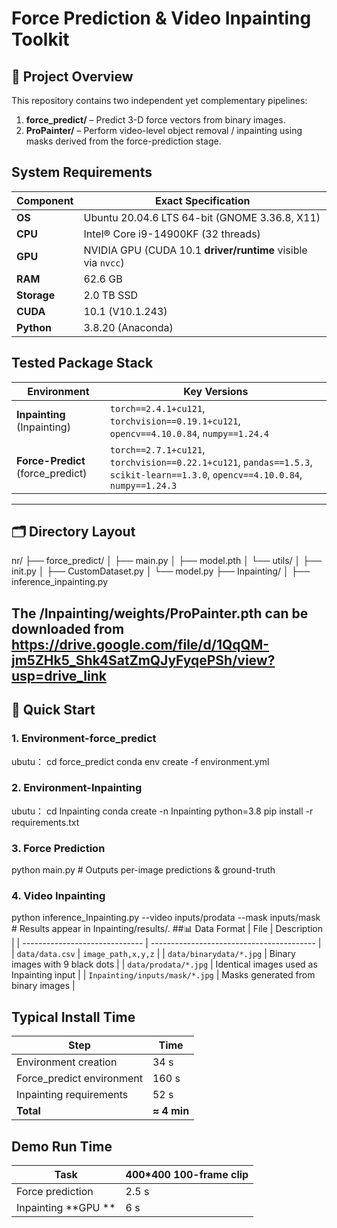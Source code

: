 #  Force Prediction & Video Inpainting Toolkit
## 📁 Project Overview
This repository contains two independent yet complementary pipelines:

1. **force_predict/** – Predict 3-D force vectors from binary images.  
2. **ProPainter/** – Perform video-level object removal / inpainting using masks derived from the force-prediction stage.
## System Requirements
| Component   | Exact Specification                                          |
| ----------- | ------------------------------------------------------------ |
| **OS**      | Ubuntu 20.04.6 LTS 64-bit (GNOME 3.36.8, X11)                |
| **CPU**     | Intel® Core i9-14900KF (32 threads)                          |
| **GPU**     | NVIDIA GPU (CUDA 10.1 **driver/runtime** visible via `nvcc`) |
| **RAM**     | 62.6 GB                                                      |
| **Storage** | 2.0 TB SSD                                                   |
| **CUDA**    | 10.1 (V10.1.243)                                             |
| **Python**  | 3.8.20 (Anaconda)                                            |
## Tested Package Stack
| Environment                      | Key Versions                                                                                                                    |
| -------------------------------- | ------------------------------------------------------------------------------------------------------------------------------- |
| **Inpainting** (Inpainting)  | `torch==2.4.1+cu121`, `torchvision==0.19.1+cu121`, `opencv==4.10.0.84`, `numpy==1.24.4`                                         |
| **Force-Predict** (force_predict) | `torch==2.7.1+cu121`, `torchvision==0.22.1+cu121`, `pandas==1.5.3`, `scikit-learn==1.3.0`, `opencv==4.10.0.84`, `numpy==1.24.3` |



---
## 🗂️ Directory Layout

nr/
├── force_predict/
│   ├── main.py
│   ├── model.pth
│   └── utils/
│       ├── init.py
│       ├── CustomDataset.py
│       └── model.py
├── Inpainting/
│   ├── inference_inpainting.py

The /Inpainting/weights/ProPainter.pth can be downloaded from https://drive.google.com/file/d/1QqQM-jm5ZHk5_Shk4SatZmQJyFyqePSh/view?usp=drive_link
---

## 🚀 Quick Start

### 1. Environment-force_predict
ubutu：
cd force_predict
conda env create -f environment.yml

### 2. Environment-Inpainting
ubutu：
cd Inpainting
conda create -n Inpainting python=3.8
pip install -r requirements.txt
### 3. Force Prediction
python main.py    # Outputs per-image predictions & ground-truth
### 4. Video Inpainting
python inference_Inpainting.py --video inputs/prodata --mask inputs/mask  # Results appear in Inpainting/results/.
##📊 Data Format
| File                           | Description                               |
| ------------------------------ | ----------------------------------------- |
| `data/data.csv`                | `image_path,x,y,z`                        |
| `data/binarydata/*.jpg`        | Binary images with 9 black dots           |
| `data/prodata/*.jpg`           | Identical images used as Inpainting input |
| `Inpainting/inputs/mask/*.jpg` | Masks generated from binary images        |
## Typical Install Time
| Step                   | Time        |
| ---------------------- | ----------- |
| Environment creation   | 34 s        |
| Force_predict environment | 160 s        |
| Inpainting requirements | 52 s        |
| **Total**              | **≈ 4 min** |

## Demo Run Time
| Task                                  | 400*400 100-frame clip |
| ------------------------------------- | -------------------- |
| Force prediction                      | 2.5 s                  |
| Inpainting **GPU **           | 6 s               |



